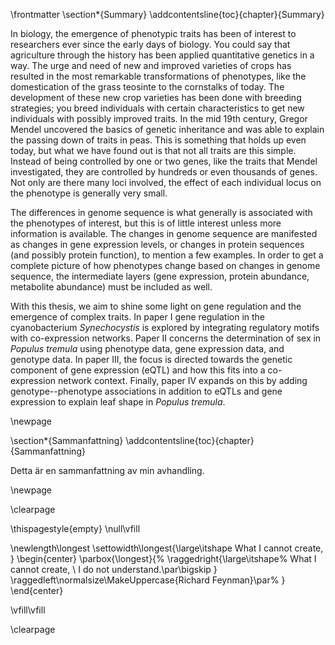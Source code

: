 \frontmatter
\section*{Summary}
\addcontentsline{toc}{chapter}{Summary}

In biology, the emergence of phenotypic traits has been of interest to researchers ever since the early days of biology. You could say that agriculture through the history has been applied quantitative genetics in a way. The urge and need of new and improved varieties of crops has resulted in the most remarkable transformations of phenotypes, like the domestication of the grass teosinte to the cornstalks of today. The development of these new crop varieties has been done with breeding strategies; you breed individuals with certain characteristics to get new individuals with possibly improved traits. In the mid 19th century, Gregor Mendel uncovered the basics of genetic inheritance and was able to explain the passing down of traits in peas. This is something that holds up even today, but what we have found out is that not all traits are this simple. Instead of being controlled by one or two genes, like the traits that Mendel investigated, they are controlled by hundreds or even thousands of genes. Not only are there many loci involved, the effect of each individual locus on the phenotype is generally very small.

The differences in genome sequence is what generally is associated with the phenotypes of interest, but this is of little interest unless more information is available. The changes in genome sequence are manifested as changes in gene expression levels, or changes in protein sequences (and possibly protein function), to mention a few examples. In order to get a complete picture of how phenotypes change based on changes in genome sequence, the intermediate layers (gene expression, protein abundance, metabolite abundance) must be included as well.

With this thesis, we aim to shine some light on gene regulation and the emergence of complex traits. In paper I gene regulation in the cyanobacterium *Synechocystis* is explored by integrating regulatory motifs with co-expression networks. Paper II concerns the determination of sex in *Populus tremula* using phenotype data, gene expression data, and genotype data. In paper III, the focus is directed towards the genetic component of gene expression (eQTL) and how this fits into a co-expression network context. Finally, paper IV expands on this by adding genotype--phenotype associations in addition to eQTLs and gene expression to explain leaf shape in *Populus tremula*.

\newpage

\section*{Sammanfattning}
\addcontentsline{toc}{chapter}{Sammanfattning}

Detta är en sammanfattning av min avhandling.

\newpage

\clearpage

\thispagestyle{empty}
\null\vfill

\newlength\longest
\settowidth\longest{\large\itshape What I cannot create, }
\begin{center}
\parbox{\longest}{%
  \raggedright{\large\itshape%
   What I cannot create, \\
   I do not understand.\par\bigskip
  }
  \raggedleft\normalsize\MakeUppercase{Richard Feynman}\par%
}
\end{center}

\vfill\vfill

\clearpage
